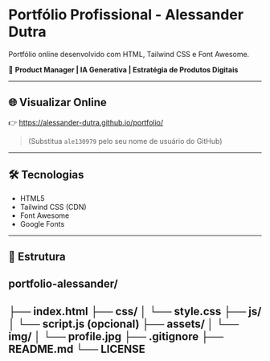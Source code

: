 # Portfólio Profissional - Alessander Dutra

Portfólio online desenvolvido com HTML, Tailwind CSS e Font Awesome.

🎯 **Product Manager | IA Generativa | Estratégia de Produtos Digitais**

---

## 🌐 Visualizar Online
👉 https://alessander-dutra.github.io/portfolio/

> (Substitua `ale130979` pelo seu nome de usuário do GitHub)

---

## 🛠️ Tecnologias
- HTML5
- Tailwind CSS (CDN)
- Font Awesome
- Google Fonts

---

## 📁 Estrutura
portfolio-alessander/
---
├── index.html
├── css/
│   └── style.css
├── js/
│   └── script.js (opcional)
├── assets/
│   └── img/
│       └── profile.jpg
├── .gitignore
├── README.md
└── LICENSE
---
